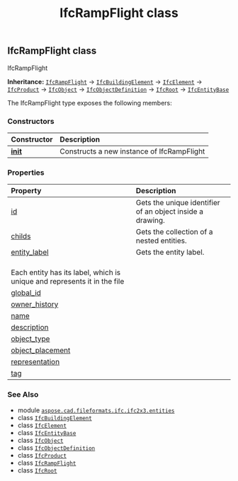 ﻿---
title: IfcRampFlight class
second_title: Aspose.CAD for Python via .NET API References
description: 
type: docs
weight: 4230
url: /python-net/aspose.cad.fileformats.ifc.ifc2x3.entities/ifcrampflight/
is_root: false
---

## IfcRampFlight class

IfcRampFlight



**Inheritance:** [`IfcRampFlight`](/cad/python-net/aspose.cad.fileformats.ifc.ifc2x3.entities/ifcrampflight) → 
[`IfcBuildingElement`](/cad/python-net/aspose.cad.fileformats.ifc.ifc2x3.entities/ifcbuildingelement) → 
[`IfcElement`](/cad/python-net/aspose.cad.fileformats.ifc.ifc2x3.entities/ifcelement) → 
[`IfcProduct`](/cad/python-net/aspose.cad.fileformats.ifc.ifc2x3.entities/ifcproduct) → 
[`IfcObject`](/cad/python-net/aspose.cad.fileformats.ifc.ifc2x3.entities/ifcobject) → 
[`IfcObjectDefinition`](/cad/python-net/aspose.cad.fileformats.ifc.ifc2x3.entities/ifcobjectdefinition) → 
[`IfcRoot`](/cad/python-net/aspose.cad.fileformats.ifc.ifc2x3.entities/ifcroot) → 
[`IfcEntityBase`](/cad/python-net/aspose.cad.fileformats.ifc/ifcentitybase)



The IfcRampFlight type exposes the following members:

### Constructors
| Constructor | Description |
| :- | :- |
| [__init__](/cad/python-net/aspose.cad.fileformats.ifc.ifc2x3.entities/ifcrampflight/__init__/#) | Constructs a new instance of IfcRampFlight |


### Properties
| Property | Description |
| :- | :- |
| [id](/cad/python-net/aspose.cad.fileformats.ifc.ifc2x3.entities/ifcrampflight/id) | Gets the unique identifier of an object inside a drawing. |
| [childs](/cad/python-net/aspose.cad.fileformats.ifc.ifc2x3.entities/ifcrampflight/childs) | Gets the collection of a nested entities. |
| [entity_label](/cad/python-net/aspose.cad.fileformats.ifc.ifc2x3.entities/ifcrampflight/entity_label) | Gets the entity label.<br/>Each entity has its label, which is unique and represents it in the file |
| [global_id](/cad/python-net/aspose.cad.fileformats.ifc.ifc2x3.entities/ifcrampflight/global_id) |  |
| [owner_history](/cad/python-net/aspose.cad.fileformats.ifc.ifc2x3.entities/ifcrampflight/owner_history) |  |
| [name](/cad/python-net/aspose.cad.fileformats.ifc.ifc2x3.entities/ifcrampflight/name) |  |
| [description](/cad/python-net/aspose.cad.fileformats.ifc.ifc2x3.entities/ifcrampflight/description) |  |
| [object_type](/cad/python-net/aspose.cad.fileformats.ifc.ifc2x3.entities/ifcrampflight/object_type) |  |
| [object_placement](/cad/python-net/aspose.cad.fileformats.ifc.ifc2x3.entities/ifcrampflight/object_placement) |  |
| [representation](/cad/python-net/aspose.cad.fileformats.ifc.ifc2x3.entities/ifcrampflight/representation) |  |
| [tag](/cad/python-net/aspose.cad.fileformats.ifc.ifc2x3.entities/ifcrampflight/tag) |  |



### See Also
* module [`aspose.cad.fileformats.ifc.ifc2x3.entities`](..)
* class [`IfcBuildingElement`](/cad/python-net/aspose.cad.fileformats.ifc.ifc2x3.entities/ifcbuildingelement)
* class [`IfcElement`](/cad/python-net/aspose.cad.fileformats.ifc.ifc2x3.entities/ifcelement)
* class [`IfcEntityBase`](/cad/python-net/aspose.cad.fileformats.ifc/ifcentitybase)
* class [`IfcObject`](/cad/python-net/aspose.cad.fileformats.ifc.ifc2x3.entities/ifcobject)
* class [`IfcObjectDefinition`](/cad/python-net/aspose.cad.fileformats.ifc.ifc2x3.entities/ifcobjectdefinition)
* class [`IfcProduct`](/cad/python-net/aspose.cad.fileformats.ifc.ifc2x3.entities/ifcproduct)
* class [`IfcRampFlight`](/cad/python-net/aspose.cad.fileformats.ifc.ifc2x3.entities/ifcrampflight)
* class [`IfcRoot`](/cad/python-net/aspose.cad.fileformats.ifc.ifc2x3.entities/ifcroot)
